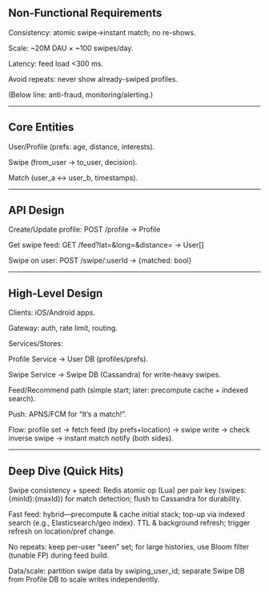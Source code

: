 ## Non-Functional Requirements

Consistency: atomic swipe→instant match; no re-shows.

Scale: ~20M DAU × ~100 swipes/day.

Latency: feed load <300 ms.

Avoid repeats: never show already-swiped profiles.

(Below line: anti-fraud, monitoring/alerting.)

----------------------------------------------------------------------------------------------------------------------------------

## Core Entities

User/Profile (prefs: age, distance, interests).

Swipe (from_user → to_user, decision).

Match (user_a ↔ user_b, timestamps).

----------------------------------------------------------------------------------------------------------------------------------

## API Design

Create/Update profile: POST /profile -> Profile

Get swipe feed: GET /feed?lat=&long=&distance= -> User[]

Swipe on user: POST /swipe/:userId -> {matched: bool}

----------------------------------------------------------------------------------------------------------------------------------

## High-Level Design

Clients: iOS/Android apps.

Gateway: auth, rate limit, routing.

Services/Stores:

Profile Service → User DB (profiles/prefs).

Swipe Service → Swipe DB (Cassandra) for write-heavy swipes.

Feed/Recommend path (simple start; later: precompute cache + indexed search).

Push: APNS/FCM for “It’s a match!”.

Flow: profile set → fetch feed (by prefs+location) → swipe write → check inverse swipe → instant match notify (both sides).

----------------------------------------------------------------------------------------------------------------------------------

## Deep Dive (Quick Hits)

Swipe consistency + speed: Redis atomic op (Lua) per pair key (swipes:{minId}:{maxId}) for match detection; flush to Cassandra for durability.

Fast feed: hybrid—precompute & cache initial stack; top-up via indexed search (e.g., Elasticsearch/geo index). TTL & background refresh; trigger refresh on location/pref change.

No repeats: keep per-user “seen” set; for large histories, use Bloom filter (tunable FP) during feed build.

Data/scale: partition swipe data by swiping_user_id; separate Swipe DB from Profile DB to scale writes independently.